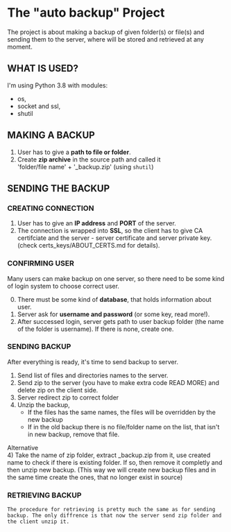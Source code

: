 # The "auto backup" Project

The project is about making a backup of given folder(s) or file(s) and sending them to the server, where will be stored and retrieved at any moment.  

## WHAT IS USED?

I'm using Python 3.8 with modules:
- os,
- socket and ssl,
- shutil

## MAKING A BACKUP

1) User has to give a **path to file or folder**.
2) Create **zip archive** in the source path and called it  
'folder/file name' + '_backup.zip' (using `shutil`)

## SENDING THE BACKUP
### CREATING CONNECTION
1) User has to give an **IP address** and **PORT** of the server.
2) The connection is wrapped into **SSL**, so the client has to give CA certifciate and the server - server certificate and server private key. (check certs_keys/ABOUT_CERTS.md for details).

### CONFIRMING USER
Many users can make backup on one server, so there need to be some kind of login system to choose correct user.

0) There must be some kind of **database**, that holds information about user.
1) Server ask for **username and password** (or some key, read more!).
2) After successed login, server gets path to user backup folder (the name of the folder is username). If there is none, create one.

### SENDING BACKUP
After everything is ready, it's time to send backup to server.
1) Send list of files and directories names to the server.
2) Send zip to the server (you have to make extra code READ MORE) and delete zip on the client side.
3) Server redirect zip to correct folder
4) Unzip the backup,
    - If the files has the same names, the files will be overridden by the new backup
    - If in the old backup there is no file/folder name on the list, that isn't in new backup, remove that file.

Alternative   
4) Take the name of zip folder, extract _backup.zip from it, use created name to check if there is existing folder. If so, then remove it completly and then unzip new backup. (This way we will create new backup files and in the same time create the ones, that no longer exist in source)

### RETRIEVING BACKUP
    The procedure for retrieving is pretty much the same as for sending backup. The only diffrence is that now the server send zip folder and the client unzip it.


